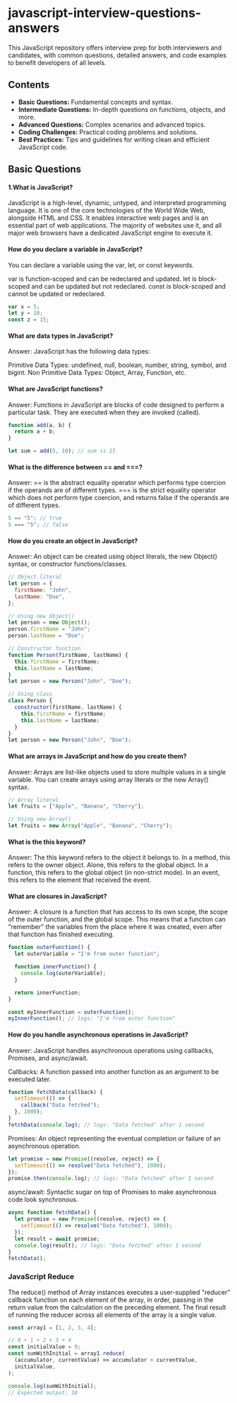 # javascript-interview-questions-answers

This JavaScript repository offers interview prep for both interviewers and candidates, with common questions, detailed answers, and code examples to benefit developers of all levels.

## Contents

- **Basic Questions:** Fundamental concepts and syntax.
- **Intermediate Questions:** In-depth questions on functions, objects, and more.
- **Advanced Questions:** Complex scenarios and advanced topics.
- **Coding Challenges:** Practical coding problems and solutions.
- **Best Practices:** Tips and guidelines for writing clean and efficient JavaScript code.

## Basic Questions

#### 1.What is JavaScript?

JavaScript is a high-level, dynamic, untyped, and interpreted programming language. It is one of the core technologies of the World Wide Web, alongside HTML and CSS. It enables interactive web pages and is an essential part of web applications. The majority of websites use it, and all major web browsers have a dedicated JavaScript engine to execute it.

#### How do you declare a variable in JavaScript?

You can declare a variable using the var, let, or const keywords.

var is function-scoped and can be redeclared and updated.
let is block-scoped and can be updated but not redeclared.
const is block-scoped and cannot be updated or redeclared.

```javascript
var x = 5;
let y = 10;
const z = 15;
```

#### What are data types in JavaScript?

Answer: JavaScript has the following data types:

Primitive Data Types: undefined, null, boolean, number, string, symbol, and bigint.
Non Primitive Data Types: Object, Array, Function, etc.

#### What are JavaScript functions?

Answer: Functions in JavaScript are blocks of code designed to perform a particular task. They are executed when they are invoked (called).

```javascript
function add(a, b) {
  return a + b;
}

let sum = add(5, 10); // sum is 15
```

#### What is the difference between == and ===?

Answer: == is the abstract equality operator which performs type coercion if the operands are of different types. === is the strict equality operator which does not perform type coercion, and returns false if the operands are of different types.

```javascript
5 == "5"; // true
5 === "5"; // false
```

#### How do you create an object in JavaScript?

Answer: An object can be created using object literals, the new Object() syntax, or constructor functions/classes.

```javascript
// Object literal
let person = {
  firstName: "John",
  lastName: "Doe",
};

// Using new Object()
let person = new Object();
person.firstName = "John";
person.lastName = "Doe";

// Constructor function
function Person(firstName, lastName) {
  this.firstName = firstName;
  this.lastName = lastName;
}
let person = new Person("John", "Doe");

// Using class
class Person {
  constructor(firstName, lastName) {
    this.firstName = firstName;
    this.lastName = lastName;
  }
}
let person = new Person("John", "Doe");
```

#### What are arrays in JavaScript and how do you create them?

Answer: Arrays are list-like objects used to store multiple values in a single variable. You can create arrays using array literals or the new Array() syntax.

```javascript
// Array literal
let fruits = ["Apple", "Banana", "Cherry"];

// Using new Array()
let fruits = new Array("Apple", "Banana", "Cherry");
```

#### What is the this keyword?

Answer: The this keyword refers to the object it belongs to. In a method, this refers to the owner object. Alone, this refers to the global object. In a function, this refers to the global object (in non-strict mode). In an event, this refers to the element that received the event.

#### What are closures in JavaScript?

Answer: A closure is a function that has access to its own scope, the scope of the outer function, and the global scope. This means that a function can "remember" the variables from the place where it was created, even after that function has finished executing.

```javascript
function outerFunction() {
  let outerVariable = "I'm from outer function";

  function innerFunction() {
    console.log(outerVariable);
  }

  return innerFunction;
}

const myInnerFunction = outerFunction();
myInnerFunction(); // logs: "I'm from outer function"
```

#### How do you handle asynchronous operations in JavaScript?

Answer: JavaScript handles asynchronous operations using callbacks, Promises, and async/await.

Callbacks: A function passed into another function as an argument to be executed later.

```javascript
function fetchData(callback) {
  setTimeout(() => {
    callback("Data fetched");
  }, 1000);
}
fetchData(console.log); // logs: "Data fetched" after 1 second
```

Promises: An object representing the eventual completion or failure of an asynchronous operation.

```javascript
let promise = new Promise((resolve, reject) => {
  setTimeout(() => resolve("Data fetched"), 1000);
});
promise.then(console.log); // logs: "Data fetched" after 1 second
```

async/await: Syntactic sugar on top of Promises to make asynchronous code look synchronous.

```javascript
async function fetchData() {
  let promise = new Promise((resolve, reject) => {
    setTimeout(() => resolve("Data fetched"), 1000);
  });
  let result = await promise;
  console.log(result); // logs: "Data fetched" after 1 second
}
fetchData();
```
### JavaScript Reduce
The reduce() method of Array instances executes a user-supplied "reducer" callback function on each element of the array, in order, passing in the return value from the calculation on the preceding element. The final result of running the reducer across all elements of the array is a single value.
```javascript
const array1 = [1, 2, 3, 4];

// 0 + 1 + 2 + 3 + 4
const initialValue = 0;
const sumWithInitial = array1.reduce(
  (accumulator, currentValue) => accumulator + currentValue,
  initialValue,
);

console.log(sumWithInitial);
// Expected output: 10
```
